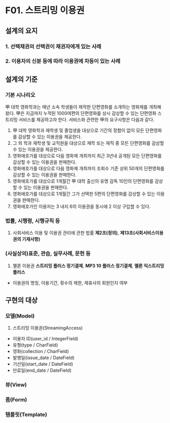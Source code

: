 # F01. 스트리밍 이용권
## 설계의 요지
### 1. 선택채권의 선택권이 채권자에게 있는 사례

### 2. 이용자의 신분 등에 따라 이용권에 차등이 있는 사례

## 설계의 기준
### 기본 시나리오
甲 대학 영화학과는 매년 소속 학생들이 제작한 단편영화를 소개하는 영화제를 개최해왔다. 甲은 지금까지 누적된 1000여편의 단편영화를 상시 감상할 수 있는 단편영화 스트리밍 서비스를 제공하고자 한다. 서비스와 관련한 甲의 요구사항은 다음과 같다.
1. 甲 대학 영화학과 재학생 및 졸업생을 대상으로 기간의 정함이 없이 모든 단편영화를 감상할 수 있는 이용권을 제공한다.
2. 그 외 학과 재학생 및 교직원을 대상으로 재학 또는 재직 중 모든 단편영화를 감상할 수 있는 이용권을 제공한다.
3. 영화애호가를 대상으로 다음 영화제 개최까지 최근 3년내 공개된 모든 단편영화를 감상할 수 있는 이용권을 판매한다.
4. 영화애호가를 대상으로 다음 영화제 개최까지 조회수 기준 상위 50개의 단편영화를 감상할 수 있는 이용권을 판매한다.
5. 영화애호가를 대상으로 1개월간 甲 대학 출신의 유명 감독 10인의 단편영화를 감상할 수 있는 이용권을 판매한다.
6. 영화애호가를 대상으로 1개월간 그가 선택한 5편의 단편영화를 감상할 수 있는 이용권을 판매한다.
7. 영화애호가인 이용자는 3 내지 6의 이용권을 동시에 2 이상 구입할 수 있다.

### 법률, 시행령, 시행규칙 등
1. 사회서비스 이용 및 이용권 관리에 관한 법률 **제2조(정의)**, **제13조(사회서비스이용권의 기재사항)**

### (사실상의)표준, 관습, 실무사례, 문헌 등
1. 멜론 이용권 **스트리밍 플러스 정기결제**, **MP3 10 플러스 정기결제**, **멜론 익스트리밍 플러스**
* 이용권의 명칭, 이용기간, 횟수의 제한, 제휴사의 회원인지 여부

## 구현의 대상
### 모델(Model)
1. 스트리밍 이용권(StreamingAccess)
* 이용자 ID(user_id / IntegerField)
* 유형(type / CharField)
* 영화(collection / CharField)
* 발행일(issue_date / DateField)
* 기산일(start_date / DateField)
* 만료일(end_date / DateField)
### 뷰(View)
### 폼(Form)
### 템플릿(Template)